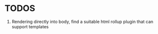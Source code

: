 # TODOS
1. Rendering directly into body, find a suitable html rollup plugin that can support templates
